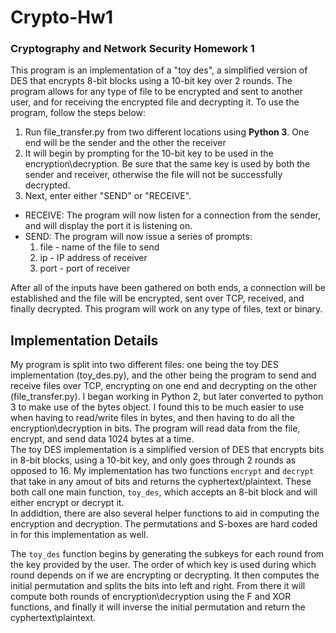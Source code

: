 # Crypto-Hw1
### Cryptography and Network Security Homework 1

This program is an implementation of a "toy des", a simplified version of DES that encrypts 8-bit blocks using a 10-bit key over
2 rounds. The program allows for any type of file to be encrypted and sent to another user, and for receiving the 
encrypted file and decrypting it.  To use the program, follow the steps below:
1. Run file_transfer.py from two different locations using **Python 3**. One end will be the sender and the other the receiver
2. It will begin by prompting for the 10-bit key to be used in the encryption\decryption. Be sure that
the same key is used by both the sender and receiver, otherwise the file will not be successfully decrypted.
3. Next, enter either "SEND" or "RECEIVE".
  + RECEIVE: The program will now listen for a connection from the sender, and will display the port it is listening on.
  +	SEND: The program will now issue a series of prompts:
    1. file - name of the file to send
    2. ip - IP address of receiver
    3. port - port of receiver

After all of the inputs have been gathered on both ends, a connection will be established and the file will be encrypted, sent over
TCP, received, and finally decrypted. This program will work on any type of files, text or binary.

## Implementation Details
My program is split into two different files: one being the toy DES implementation (toy_des.py), and the other being the program to
send and receive files over TCP, encrypting on one end and decrypting on the other (file_transfer.py).  I began working in Python 2, but later converted
to python 3 to make use of the bytes object.  I found this to be much easier to use when having to read/write files in bytes, and then
having to do all the encryption\decryption in bits.  The program will read data from the file, encrypt, and send data 1024 bytes at a time.  
The toy DES implementation is a simplified version of DES that encrypts bits in 8-bit blocks, using a 10-bit key, and only goes through 2 
rounds as opposed to 16. My implementation has two functions `encrypt` and `decrypt` that take in any amout of bits and returns the 
cyphertext/plaintext.  These both call one main function, `toy_des`, which accepts an 8-bit block and will either encrypt or decrypt it.  
In addidtion, there are also several helper functions to aid in computing the encryption and decryption.  The permutations and S-boxes are 
hard coded in for this implementation as well.

The `toy_des` function begins by generating the subkeys for each round from the key provided by the user.  The order of which key is used
during which round depends on if we are encrypting or decrypting.  It then computes the initial permutation and splits the bits into left 
and right.  From there it will compute both rounds of encryption\decryption using the F and XOR functions, and finally it will inverse
the initial permutation and return the cyphertext\plaintext.
	
